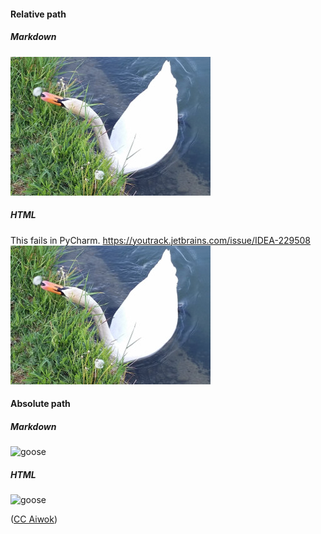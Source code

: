 #### Relative path
##### Markdown
![swan](swan.jpg)

##### HTML
This fails in PyCharm. https://youtrack.jetbrains.com/issue/IDEA-229508<br>
<img src="swan.jpg" alt="swan">

#### Absolute path
##### Markdown
![goose](https://upload.wikimedia.org/wikipedia/commons/thumb/5/52/Anser_anser_1.JPG/320px-Anser_anser_1.JPG)

##### HTML
<img src="https://upload.wikimedia.org/wikipedia/commons/thumb/5/52/Anser_anser_1.JPG/320px-Anser_anser_1.JPG" alt="goose">

(<a href="https://commons.wikimedia.org/wiki/File:Anser_anser_1.JPG">CC Aiwok</a>)
